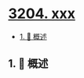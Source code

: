 # [3204. xxx](https://github.com/Tdahuyou/TNotes.leetcode/tree/main/notes/3204.%20xxx)

<!-- region:toc -->

- [1. 📝 概述](#1--概述)

<!-- endregion:toc -->

## 1. 📝 概述

